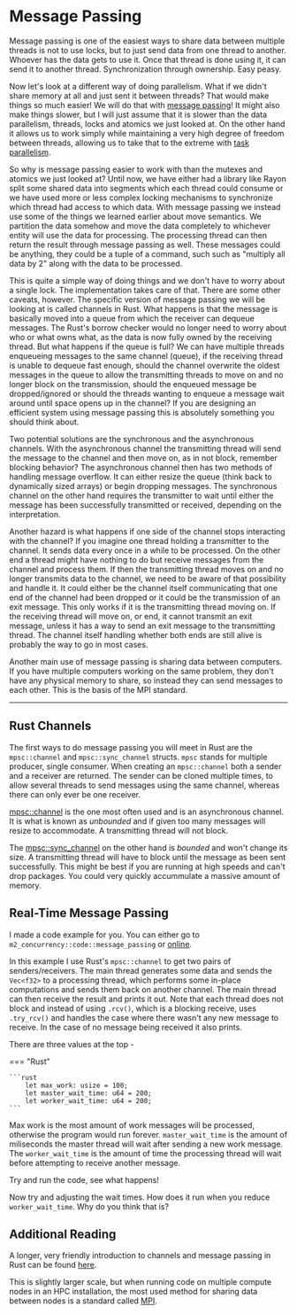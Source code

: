 # Message Passing
Message passing is one of the easiest ways to share data between multiple threads is not to use locks,
but to just send data from one thread to another. Whoever has the data gets to use it. Once that thread is done
using it, it can send it to another thread. Synchronization through ownership. Easy peasy.

Now let's look at a different way of doing parallelism. What if we didn't share memory at all and just sent it
between threads? That would make things so much easier! We will do that with [message passing][2]!
It might also make things slower, but I will just assume that it is slower than the data parallelism, threads,
locks and atomics we just looked at. On the other hand it allows us to work simply while maintaining a very high
degree of freedom between threads, allowing us to take that to the extreme with [task parallelism][3].

So why is message passing easier to work with than the mutexes and atomics we just looked at? Until now, we have
either had a library like Rayon split some shared data into segments which each thread could consume or we have used
more or less complex locking mechanisms to synchronize which thread had access to which data. With message passing
we instead use some of the things we learned earlier about move semantics. We partition the data somehow and move
the data completely to whichever entity will use the data for processing. The processing thread can then return the
result through message passing as well. These messages could be anything, they could be a tuple of a command, such
such as "multiply all data by 2" along with the data to be processed.

This is quite a simple way of doing things and we don't have to worry about a single lock. The implementation takes
care of that. There are some other caveats, however. The specific version of message passing we will be looking at
is called channels in Rust. What happens is that the message is basically moved into a queue from which the receiver
can dequeue messages. The Rust's borrow checker would no longer need to worry about who or what owns what, as the
data is now fully owned by the receiving thread.
But what happens if the queue is full? We can have multiple threads enqueueing messages to
the same channel (queue), if the receiving thread is unable to dequeue fast enough, should the channel overwrite the
oldest messages in the queue to allow the transmitting threads to move on and no longer block on the transmission,
should the enqueued message be dropped/ignored or should the threads wanting to enqueue a message wait around until
space opens up in the channel? If you are designing an efficient system using message passing this is absolutely
something you should think about.

Two potential solutions are the synchronous and the asynchronous channels. With the asynchronous channel the
transmitting thread will send the message to the channel and then move on, as in not block, remember blocking
behavior? The asynchronous channel then has two methods of handling message overflow. It can either resize the
queue (think back to dynamically sized arrays) or begin dropping messages. The synchronous channel on the other
hand requires the transmitter to wait until either the message has been successfully transmitted or received,
depending on the interpretation.

Another hazard is what happens if one side of the channel stops interacting with the channel?
If you imagine one thread holding a transmitter to the channel. It sends data every once in a while to be processed.
On the other end a thread might have nothing to do but receive messages from the channel and process them. If then
the transmitting thread moves on and no longer transmits data to the channel, we need to be aware of that
possibility and handle it. It could either be the channel itself communicating that one end of the channel had been
dropped or it could be the transmission of an exit message. This only works if it is the transmitting thread
moving on. If the receiving thread will move on, or end, it cannot transmit an exit message, unless it has a way to
send an exit message to the transmitting thread. The channel itself handling whether both ends are still alive is
probably the way to go in most cases.

Another main use of message passing is sharing data between computers. If you have multiple computers working on the
same problem, they don't have any physical memory to share, so instead they can send messages to each other. This
is the basis of the MPI standard.

_________________

## Rust Channels
The first ways to do message passing you will meet in Rust are the ```mpsc::channel``` and ```mpsc::sync_channel```
structs. ```mpsc``` stands for multiple producer, single consumer. When creating an ```mpsc::channel``` both a
sender and a receiver are returned. The sender can be cloned multiple times, to allow several threads to send
messages using the same channel, whereas there can only ever be one receiver.

[mpsc::channel][4] is the one most often used and is an asynchronous channel. It is what is known as
*unbounded* and if given too many messages will resize to accommodate. A transmitting thread will not block.

The [mpsc::sync_channel][5] on the other hand is *bounded* and won't change its size. A transmitting thread
will have to block until the message as been sent successfully. This might be best if you are running at high
speeds and can't drop packages. You could very quickly accummulate a massive amount of memory.

## Real-Time Message Passing
I made a code example for you. You can either go to ```m2_concurrency::code::message_passing``` or [online][6].

In this example I use Rust's ```mpsc::channel``` to get two pairs of senders/receivers. The main thread
generates some data and sends the ```Vec<f32>``` to a processing thread, which performs some in-place
computations and sends them back on another channel. The main thread can then receive the result and prints it
out. Note that each thread does not block and instead of using ```.rcv()```, which is a blocking receive, uses
```.try_rcv()``` and handles the case where there wasn't any new message to receive. In the case of no message
being received it also prints.

There are three values at the top -

=== "Rust"

    ```rust
        let max_work: usize = 100;
        let master_wait_time: u64 = 200;
        let worker_wait_time: u64 = 200;
    ```

Max work is the most amount of work messages will be processed, otherwise the program would run forever.
```master_wait_time``` is the amount of miliseconds the master thread will wait after sending a new
work message. The ```worker_wait_time``` is the amount of time the processing thread will wait before
attempting to receive another message.

Try and run the code, see what happens!

Now try and adjusting the wait times. How does it run when you reduce ```worker_wait_time```. Why do you think
that is?

## Additional Reading
A longer, very friendly introduction to channels and message passing in Rust can be found [here][0].

This is slightly larger scale, but when running code on multiple compute nodes in an HPC installation,
the most used method for sharing data between nodes is a standard called [MPI][1].

[0]: https://doc.rust-lang.org/book/ch16-02-message-passing.html
[1]: https://en.wikipedia.org/wiki/Message_Passing_Interface
[2]: https://en.wikipedia.org/wiki/Message_passing
[3]: https://en.wikipedia.org/wiki/Task_parallelism
[4]: https://doc.rust-lang.org/std/sync/mpsc/fn.channel.html
[5]: https://doc.rust-lang.org/std/sync/mpsc/fn.sync_channel.html
[6]: https://github.com/absorensen/the-guide/tree/main/m2_concurrency/code/message_passing
